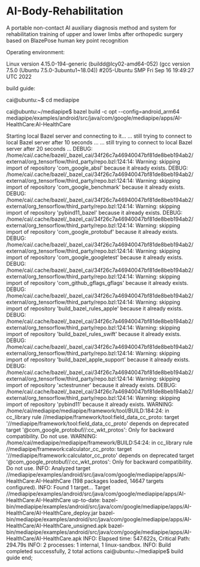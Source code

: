 # AI-Body-Rehabilitation
A portable non-contact AI auxiliary diagnosis method and system for rehabilitation training of upper and lower limbs after orthopedic surgery based on BlazePose human key point recognition

Operating environment:

Linux version 4.15.0-194-generic (buildd@lcy02-amd64-052) (gcc version 7.5.0 (Ubuntu 7.5.0-3ubuntu1~18.04)) #205-Ubuntu SMP Fri Sep 16 19:49:27 UTC 2022

build guide:

cai@ubuntu:~$ cd mediapipe

cai@ubuntu:~/mediapipe$ bazel build -c opt --config=android_arm64 mediapipe/examples/android/src/java/com/google/mediapipe/apps/AI-HealthCare:AI-HealthCare

Starting local Bazel server and connecting to it...
... still trying to connect to local Bazel server after 10 seconds ...
... still trying to connect to local Bazel server after 20 seconds ...
DEBUG: /home/cai/.cache/bazel/_bazel_cai/34f26c7a46940047bf81de8beb194ab2/external/org_tensorflow/third_party/repo.bzl:124:14: 
Warning: skipping import of repository 'com_google_absl' because it already exists.
DEBUG: /home/cai/.cache/bazel/_bazel_cai/34f26c7a46940047bf81de8beb194ab2/external/org_tensorflow/third_party/repo.bzl:124:14: 
Warning: skipping import of repository 'com_google_benchmark' because it already exists.
DEBUG: /home/cai/.cache/bazel/_bazel_cai/34f26c7a46940047bf81de8beb194ab2/external/org_tensorflow/third_party/repo.bzl:124:14: 
Warning: skipping import of repository 'pybind11_bazel' because it already exists.
DEBUG: /home/cai/.cache/bazel/_bazel_cai/34f26c7a46940047bf81de8beb194ab2/external/org_tensorflow/third_party/repo.bzl:124:14: 
Warning: skipping import of repository 'com_google_protobuf' because it already exists.
DEBUG: /home/cai/.cache/bazel/_bazel_cai/34f26c7a46940047bf81de8beb194ab2/external/org_tensorflow/third_party/repo.bzl:124:14: 
Warning: skipping import of repository 'com_google_googletest' because it already exists.
DEBUG: /home/cai/.cache/bazel/_bazel_cai/34f26c7a46940047bf81de8beb194ab2/external/org_tensorflow/third_party/repo.bzl:124:14: 
Warning: skipping import of repository 'com_github_gflags_gflags' because it already exists.
DEBUG: /home/cai/.cache/bazel/_bazel_cai/34f26c7a46940047bf81de8beb194ab2/external/org_tensorflow/third_party/repo.bzl:124:14: 
Warning: skipping import of repository 'build_bazel_rules_apple' because it already exists.
DEBUG: /home/cai/.cache/bazel/_bazel_cai/34f26c7a46940047bf81de8beb194ab2/external/org_tensorflow/third_party/repo.bzl:124:14: 
Warning: skipping import of repository 'build_bazel_rules_swift' because it already exists.
DEBUG: /home/cai/.cache/bazel/_bazel_cai/34f26c7a46940047bf81de8beb194ab2/external/org_tensorflow/third_party/repo.bzl:124:14: 
Warning: skipping import of repository 'build_bazel_apple_support' because it already exists.
DEBUG: /home/cai/.cache/bazel/_bazel_cai/34f26c7a46940047bf81de8beb194ab2/external/org_tensorflow/third_party/repo.bzl:124:14: 
Warning: skipping import of repository 'xctestrunner' because it already exists.
DEBUG: /home/cai/.cache/bazel/_bazel_cai/34f26c7a46940047bf81de8beb194ab2/external/org_tensorflow/third_party/repo.bzl:124:14: 
Warning: skipping import of repository 'pybind11' because it already exists.
WARNING: /home/cai/mediapipe/mediapipe/framework/tool/BUILD:184:24: in cc_library rule //mediapipe/framework/tool:field_data_cc_proto: target '//mediapipe/framework/tool:field_data_cc_proto' depends on deprecated target '@com_google_protobuf//:cc_wkt_protos': Only for backward compatibility. Do not use.
WARNING: /home/cai/mediapipe/mediapipe/framework/BUILD:54:24: in cc_library rule //mediapipe/framework:calculator_cc_proto: target '//mediapipe/framework:calculator_cc_proto' depends on deprecated target '@com_google_protobuf//:cc_wkt_protos': Only for backward compatibility. Do not use.
INFO: Analyzed target //mediapipe/examples/android/src/java/com/google/mediapipe/apps/AI-HealthCare:AI-HealthCare (198 packages loaded, 14647 targets configured).
INFO: Found 1 target...
Target //mediapipe/examples/android/src/java/com/google/mediapipe/apps/AI-HealthCare:AI-HealthCare up-to-date:
  bazel-bin/mediapipe/examples/android/src/java/com/google/mediapipe/apps/AI-HealthCare/AI-HealthCare_deploy.jar
  bazel-bin/mediapipe/examples/android/src/java/com/google/mediapipe/apps/AI-HealthCare/AI-HealthCare_unsigned.apk
  bazel-bin/mediapipe/examples/android/src/java/com/google/mediapipe/apps/AI-HealthCare/AI-HealthCare.apk
INFO: Elapsed time: 547.622s, Critical Path: 294.79s
INFO: 2 processes: 1 internal, 1 linux-sandbox.
INFO: Build completed successfully, 2 total actions
cai@ubuntu:~/mediapipe$ 
build guide end;

